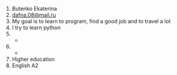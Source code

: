 1. Butenko Ekaterina
2. dafna.08@mail.ru
3. My goal is to learn to program, find a good job and to travel a lot
4. I try to learn python
5. -
6. -
7. Higher education
8. English A2
